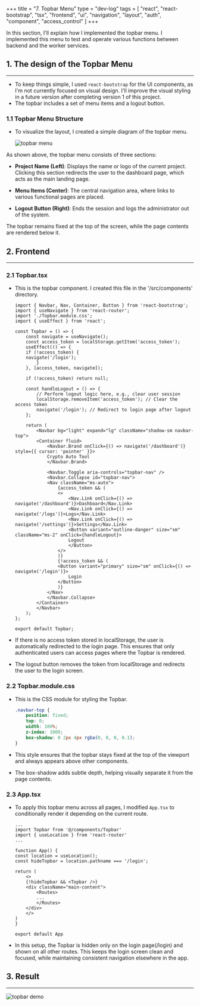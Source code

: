 +++
title = "7. Topbar Menu"
type = "dev-log"
tags = [
  "react", "react-bootstrap", "tsx",
  "frontend", "ui", "navigation", "layout", "auth", "component",
  "access_control"
]
+++

In this section, I'll explain how I implemented the topbar menu. I implemented this menu to test and operate various functions between backend and the worker services.

## 1. The design of the Topbar Menu

---

- To keep things simple, I used `react-bootstrap` for the UI components, as I'm not currently focused on visual design. I'll improve the visual styling in a future version after completing version 1 of this project.
- The topbar includes a set of menu items and a logout button.

### 1.1 Topbar Menu Structure

- To visualize the layout, I created a simple diagram of the topbar menu.

    ![topbar menu](/images/projects/mcttool/7-1.png)

As shown above, the topbar menu consists of three sections:

- **Project Name (Left)**: Displays the name or logo of the current project.  
  Clicking this section redirects the user to the dashboard page, which acts as the main landing page.

- **Menu Items (Center)**: The central navigation area, where links to various functional pages are placed.

- **Logout Button (Right)**: Ends the session and logs the administrator out of the system.

The topbar remains fixed at the top of the screen, while the page contents are rendered below it.

## 2. Frontend

---

### 2.1 Topbar.tsx

- This is the topbar component. I created this file in the '/src/components' directory.

    ```tsx
    import { Navbar, Nav, Container, Button } from 'react-bootstrap';
    import { useNavigate } from 'react-router';
    import './Topbar.module.css';
    import { useEffect } from 'react';

    const Topbar = () => { 
        const navigate = useNavigate();
        const access_token = localStorage.getItem('access_token');
        useEffect(() => {
        if (!access_token) {
        navigate('/login');
            }
        }, [access_token, navigate]);

        if (!access_token) return null;

        const handleLogout = () => {
            // Perform logout logic here, e.g., clear user session
            localStorage.removeItem('access_token'); // Clear the access token
            navigate('/login'); // Redirect to login page after logout
        };

        return (
            <Navbar bg="light" expand="lg" className="shadow-sm navbar-top">
            <Container fluid>
                <Navbar.Brand onClick={() => navigate('/dashboard')} style={{ cursor: 'pointer' }}>
                Crypto Auto Tool
                </Navbar.Brand>

                <Navbar.Toggle aria-controls="topbar-nav" />
                <Navbar.Collapse id="topbar-nav">
                <Nav className="ms-auto">
                    {access_token && (
                    <>
                        <Nav.Link onClick={() => navigate('/dashboard')}>Dashboard</Nav.Link>
                        <Nav.Link onClick={() => navigate('/logs')}>Logs</Nav.Link>
                        <Nav.Link onClick={() => navigate('/settings')}>Settings</Nav.Link>
                        <Button variant="outline-danger" size="sm" className="ms-2" onClick={handleLogout}>
                        Logout
                        </Button>
                    </>
                    )}
                    {!access_token && (
                    <Button variant="primary" size="sm" onClick={() => navigate('/login')}>
                        Login
                    </Button>
                    )}
                </Nav>
                </Navbar.Collapse>
            </Container>
            </Navbar>
        );
    };

    export default Topbar;
    ```

- If there is no access token stored in localStorage, the user is automatically redirected to the login page. This ensures that only authenticated users can access pages where the Topbar is rendered.
- The logout button removes the token from localStorage and redirects the user to the login screen.

### 2.2 Topbar.module.css

- This is the CSS module for styling the Topbar.

    ```css
    .navbar-top {
        position: fixed;
        top: 0;
        width: 100%;
        z-index: 1000;
        box-shadow: 0 2px 4px rgba(0, 0, 0, 0.1);
    }
    ```

- This style ensures that the topbar stays fixed at the top of the viewport and always appears above other components.
- The box-shadow adds subtle depth, helping visually separate it from the page contents.

### 2.3 App.tsx

- To apply this topbar menu across all pages, I modified `App.tsx` to conditionally render it depending on the current route.

    ```tsx
    ...
    import Topbar from '@/components/Topbar'
    import { useLocation } from 'react-router'
    ...

    function App() {
    const location = useLocation();
    const hideTopbar = location.pathname === '/login';

    return (
        <>
        {!hideTopbar && <Topbar />}
        <div className="main-content">
            <Routes>
            ...
            </Routes>
        </div>
        </>
    )
    }

    export default App
    ```

- In this setup, the Topbar is hidden only on the login page(/login) and shown on all other routes. This keeps the login screen clean and focused, while maintaining consistent navigation elsewhere in the app.

## 3. Result

---

![topbar demo](/images/projects/mcttool/7-2.gif)
